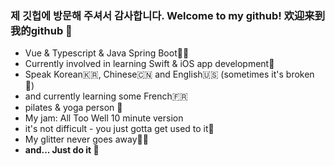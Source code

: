 ### 제 깃헙에 방문해 주셔서 감사합니다. Welcome to my github! 欢迎来到我的github 👋
- Vue & Typescript & Java Spring Boot🧑‍💻
- Currently involved in learning Swift & iOS app development📱
- Speak Korean🇰🇷, Chinese🇨🇳 and English🇺🇸 (sometimes it's broken 👻)
- and currently learning some French🇫🇷
- pilates & yoga person 🧘
- My jam: All Too Well 10 minute version
- it's not difficult - you just gotta get used to it💪
- My glitter never goes away🏳️‍🌈
- **and... Just do it 🤸**
<!-- ### 제 깃헙에 방문해 주셔서 감사합니다. Welcome to my github! 欢迎来到我的github 👋

- 🌏 ProtoPie처럼 글로벌하게 사용되는 서비스를 만들고 싶은 프론트엔드 개발자입니다.
- 💅 👪 멋진 디자인과 사용자 경험도 고려할 줄 아는 개발자가 되고 싶어 [UI, UX도 조금씩 공부합니다.](https://www.notion.so/UI-UX-public-0ad2677574694bafb326bc9d31e178eb)
- 🌱 지금은 새싹 프론트엔드 개발자이지만 풀스택 개발자가 되는 것을 목표로 하고 있습니다.
- vue와 react 그리고 typescript를 사용합니다.
- 📚 개발하는 것 외에 아래의 것들을 좋아합니다
  - 외국어 공부하는 것을 좋아합니다. 🇺🇸영어와 🇨🇳중국어 가능합니다.
  - 🖼 미술관에서 전시 작품을 구경하는 것을 좋아합니다.
  - 🎶 다양한 장르의 음악을 좋아합니다. 요즘에는 비트가 있는 인디팝, 시티팝 그리고 재즈를 자주 듣습니다.
  - 🚶걷는 것을 좋아합니다. 강가에서 걷고, 시내에서 걷고, 산에서 걷습니다.
  - 🍲 각국의 다양한 음식들을 좋아합니다.
- 그리고 항상 이렇게 생각하자 다짐합니다. Just do it 🤸

[![Hits](https://hits.seeyoufarm.com/api/count/incr/badge.svg?url=https%3A%2F%2Fgithub.com%2Flyj-ooz&count_bg=%2379C83D&title_bg=%23555555&icon=&icon_color=%23E7E7E7&title=hits&edge_flat=false)](https://hits.seeyoufarm.com)

 -->
